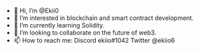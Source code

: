 - 👋 Hi, I’m @Ekii0
- 👀 I’m interested in blockchain and smart contract development.
- 🌱 I’m currently learning Solidity.
- 💞️ I’m looking to collaborate on the future of web3.
- 📫 How to reach me: Discord ekiio#1042 Twitter @ekiio6

<!---
Ekii0/Ekii0 is a ✨ special ✨ repository because its `README.md` (this file) appears on your GitHub profile.
You can click the Preview link to take a look at your changes.
--->
